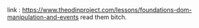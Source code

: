 link : https://www.theodinproject.com/lessons/foundations-dom-manipulation-and-events
read them bitch.